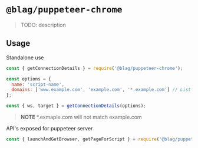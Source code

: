 # `@blag/puppeteer-chrome`

> TODO: description

## Usage

Standalone use
```javascript
const { getConnectionDetails } = require('@blag/puppeteer-chrome');

const options = {
  name: 'script-name',
  domains: ['www.example.com', 'example.com', '*.example.com'] // List of domains which would be allowed on this tab
};

const { ws, target } = getConnectionDetails(options);
```

> **NOTE**  *.exmaple.com will not match example.com

API's exposed for puppeteer server
```javascript
const { launchAndGetBrowser, getPageForScript } = require('@blag/puppeteer-chrome');

```
